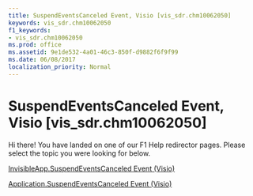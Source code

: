 ```yaml
---
title: SuspendEventsCanceled Event, Visio [vis_sdr.chm10062050]
keywords: vis_sdr.chm10062050
f1_keywords:
- vis_sdr.chm10062050
ms.prod: office
ms.assetid: 9e1de532-4a01-46c3-850f-d9882f6f9f99
ms.date: 06/08/2017
localization_priority: Normal
---
```



# SuspendEventsCanceled Event, Visio [vis_sdr.chm10062050]

Hi there! You have landed on one of our F1 Help redirector pages. Please select the topic you were looking for below.

[InvisibleApp.SuspendEventsCanceled Event (Visio)](http://msdn.microsoft.com/library/1ccfcd0e-8c73-0ec2-fb35-7511f5f15fc3%28Office.15%29.aspx)

[Application.SuspendEventsCanceled Event (Visio)](http://msdn.microsoft.com/library/33892ba1-90b2-30ee-d355-e3c353749ea8%28Office.15%29.aspx)


